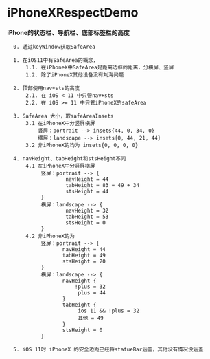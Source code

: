 # iPhoneXRespectDemo

**iPhone的状态栏、导航栏、底部标签栏的高度**

      0. 通过keyWindow获取SafeArea

      1. 在iOS11中有SafeArea的概念，
          1.1. 在iPhoneX中SafeArea是距离边框的距离，分横屏、竖屏
          1.2. 除了iPhoneX其他设备没有刘海问题

      2. 顶部使用nav+sts的高度
          2.1. 在 iOS < 11 中只管nav+sts
          2.2. 在 iOS >= 11 中只管iPhoneX的safeArea

      3. SafeArea 大小，取safeAreaInsets
          3.1 在iPhoneX中分竖屏横屏
              竖屏：portrait --> insets{44, 0, 34, 0}
              横屏：landscape --> insets{0, 44, 21, 44}
          3.2 非iPhoneX的均为 insets{0, 0, 0, 0}

      4. navHeight、tabHeight和stsHeight不同
          4.1 在iPhoneX中分竖屏横屏
               竖屏：portrait --> {
                       navHeight = 44
                       tabHeight = 83 = 49 + 34
                       stsHeight = 44
               }
               横屏：landscape --> {
                       navHeight = 32
                       tabHeight = 53
                       stsHeight = 0
               }
          4.2 非iPhoneX的为
               竖屏：portrait --> {
                      navHeight = 44
                      tabHeight = 49
                      stsHeight = 20
               }
               横屏：landscape --> {
                      navHeight {
                          !plus = 32
                           plus = 44
                      }
                      tabHeight {
                           ios 11 && !plus = 32
                           其他 = 49
                      }
                      stsHeight = 0
               }

      5. iOS 11时 iPhoneX 的安全边距已经将statueBar涵盖，其他没有情况没涵盖
         

